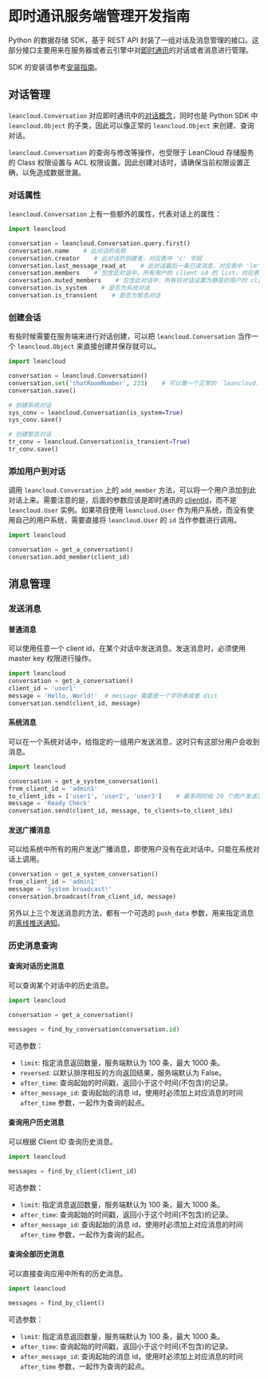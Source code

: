 # 即时通讯服务端管理开发指南

Python 的数据存储 SDK，基于 REST API 封装了一组对话及消息管理的接口。这部分接口主要用来在服务器或者云引擎中对[即时通讯](realtime_v2.html)的对话或者消息进行管理。

SDK 的安装请参考[安装指南](sdk_setup-python.html)。

## 对话管理

`leancloud.Conversation` 对应即时通讯中的[对话概念](realtime_v2.html#对话（Conversation）)，同时也是 Python SDK 中 `leancloud.Object` 的子类，因此可以像正常的 `leancloud.Object` 来创建、查询对话。

`leancloud.Conversation` 的查询与修改等操作，也受限于 LeanCloud 存储服务的 Class 权限设置与 ACL 权限设置。因此创建对话时，请确保当前权限设置正确，以免造成数据泄漏。

### 对话属性

`leancloud.Conversation` 上有一些额外的属性，代表对话上的属性：

```python
import leancloud

conversation = leancloud.Conversation.query.first()
conversation.name    # 此对话的名称
conversation.creator    # 此对话的创建者，对应表中 'c' 字段
conversation.last_message_read_at    # 此对话最后一条已读消息，对应表中 'lm' 字段
conversation.members    # 包含此对话中，所有用户的 client id 的 list，对应表中 'm' 字段
conversation.muted_members    # 包含此对话中，所有将对话设置为静音的用户的 client id 的 list，对应表中 'mu' 字段
conversation.is_system    # 是否为系统对话
conversation.is_transient    # 是否为暂态对话
```

### 创建会话

有些时候需要在服务端来进行对话创建，可以把 `leancloud.Conversation` 当作一个 `leancloud.Object` 来直接创建并保存就可以。

```python
import leancloud

conversation = leancloud.Conversation()
conversation.set('chatRoomNumber', 233)    # 可以像一个正常的 `leancloud.Object` 一样，给对话添加属性
conversation.save()

# 创建系统对话
sys_conv = leancloud.Conversation(is_system=True)
sys_conv.save()

# 创建暂态对话
tr_conv = leancloud.Conversation(is_transient=True)
tr_conv.save()
```

### 添加用户到对话

调用 `leancloud.Conversation` 上的 `add_member` 方法，可以将一个用户添加到此对话上来。需要注意的是，后面的参数应该是即时通讯的 [clientId](realtime_v2.html#ClientID、用户和登录)，而不是 `leancloud.User` 实例。如果项目使用 `leancloud.User` 作为用户系统，而没有使用自己的用户系统，需要直接将 `leancloud.User` 的 `id` 当作参数进行调用。

```python
import leancloud

conversation = get_a_conversation()
conversation.add_member(client_id)
```

## 消息管理

### 发送消息

#### 普通消息
可以使用任意一个 client id，在某个对话中发送消息。发送消息时，必须使用 master key 权限进行操作。

```python
import leancloud
conversation = get_a_conversation()
client_id = 'user1'
message = 'Hello, World!'  # message 需要是一个字符串或者 dict
conversation.send(client_id, message)
```

#### 系统消息

可以在一个系统对话中，给指定的一组用户发送消息，这时只有这部分用户会收到消息。

```python
import leancloud

conversation = get_a_system_conversation()
from_client_id = 'admin1'
to_client_ids = ['user1', 'user2', 'user3']    # 最多同时给 20 个用户发送消息
message = 'Ready Check'
conversation.send(client_id, message, to_clients=to_client_ids)
```

#### 发送广播消息

可以给系统中所有的用户发送广播消息，即使用户没有在此对话中。只能在系统对话上调用。

```python
conversation = get_a_system_conversation()
from_client_id = 'admin1'
message = 'System broadcast!'
conversation.broadcast(from_client_id, message)
```

另外以上三个发送消息的方法，都有一个可选的 `push_data` 参数，用来指定消息的[离线推送通知](realtime-guide-intermediate.html#离线推送通知)。

### 历史消息查询

#### 查询对话历史消息

可以查询某个对话中的历史消息。

```python
import leancloud

conversation = get_a_conversation()

messages = find_by_conversation(conversation.id)
```

可选参数：

- `limit`: 指定消息返回数量，服务端默认为 100 条，最大 1000 条。
- `reversed`: 以默认排序相反的方向返回结果，服务端默认为 False。
- `after_time`: 查询起始的时间戳，返回小于这个时间(不包含)的记录。
- `after_message_id`: 查询起始的消息 id，使用时必须加上对应消息的时间 `after_time` 参数，一起作为查询的起点。

#### 查询用户历史消息

可以根据 Client ID 查询历史消息。

```python
import leancloud

messages = find_by_client(client_id)
```

可选参数：

- `limit`: 指定消息返回数量，服务端默认为 100 条，最大 1000 条。
- `after_time`: 查询起始的时间戳，返回小于这个时间(不包含)的记录。
- `after_message_id`: 查询起始的消息 id，使用时必须加上对应消息的时间 `after_time` 参数，一起作为查询的起点。

#### 查询全部历史消息

可以直接查询应用中所有的历史消息。

```python
import leancloud

messages = find_by_client()
```

可选参数：

- `limit`: 指定消息返回数量，服务端默认为 100 条，最大 1000 条。
- `after_time`: 查询起始的时间戳，返回小于这个时间(不包含)的记录。
- `after_message_id`: 查询起始的消息 id，使用时必须加上对应消息的时间 `after_time` 参数，一起作为查询的起点。
